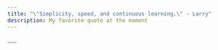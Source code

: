 ```yaml
---
title: "\"Simplicity, speed, and continuous learning.\" - Larry"
description: My favorite quote at the moment
---
```


.....
